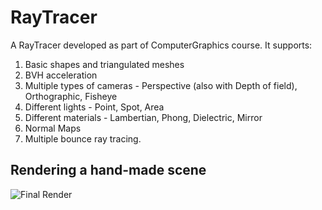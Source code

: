 # RayTracer

A RayTracer developed as part of ComputerGraphics course. It supports:
1. Basic shapes and triangulated meshes
2. BVH acceleration
3. Multiple types of cameras - Perspective (also with Depth of field), Orthographic, Fisheye
4. Different lights - Point, Spot, Area
5. Different materials - Lambertian, Phong, Dielectric, Mirror
6. Normal Maps
7. Multiple bounce ray tracing.

## Rendering a hand-made scene
![Final Render](https://github.com/Suhas-G/RayTracer/assets/20943400/1cd7770d-546d-43d2-a5d0-236e5d7c2023)
